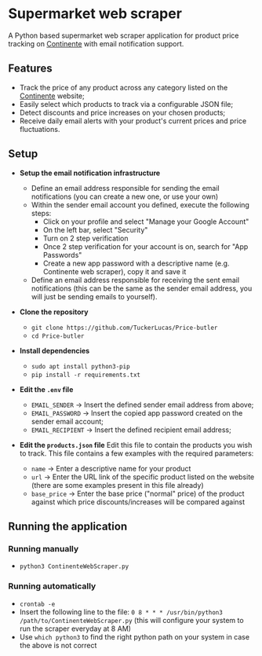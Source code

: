 # Supermarket web scraper

A Python based supermarket web scraper application for product price tracking on [Continente](https://www.continente.pt/) with email notification support.

## Features

* Track the price of any product across any category listed on the [Continente](https://www.continente.pt/) website;
* Easily select which products to track via a configurable JSON file;
* Detect discounts and price increases on your chosen products;
* Receive daily email alerts with your product's current prices and price fluctuations.

## Setup

* **Setup the email notification infrastructure**
  + Define an email address responsible for sending the email notifications (you can create a new one, or use your own)
  + Within the sender email account you defined, execute the following steps:
    * Click on your profile and select "Manage your Google Account"
    * On the left bar, select "Security"
    * Turn on 2 step verification
    * Once 2 step verification for your account is on, search for "App Passwords"
    * Create a new app password with a descriptive name (e.g. Continente web scraper), copy it and save it
  + Define an email address responsible for receiving the sent email notifications (this can be the same as the sender email address, you will just be sending emails to yourself).

* **Clone the repository**
  + ```git clone https://github.com/TuckerLucas/Price-butler```
  + ```cd Price-butler```
 
* **Install dependencies**
  + ```sudo apt install python3-pip```
  + ```pip install -r requirements.txt```

* **Edit the ```.env``` file**
  + ```EMAIL_SENDER``` -> Insert the defined sender email address from above;
  + ```EMAIL_PASSWORD``` -> Insert the copied app password created on the sender email account;
  + ```EMAIL_RECIPIENT``` -> Insert the defined recipient email address;
 
* **Edit the ```products.json``` file**
  Edit this file to contain the products you wish to track. This file contains a few examples with the required parameters:
  * ```name``` -> Enter a descriptive name for your product
  * ```url``` -> Enter the URL link of the specific product listed on the website (there are some examples present in this file already)
  * ```base_price``` -> Enter the base price ("normal" price) of the product against which price discounts/increases will be compared against

## Running the application

  ### Running manually
  + ```python3 ContinenteWebScraper.py```

  ### Running automatically
  + ```crontab -e```
  + Insert the following line to the file: ```0 8 * * * /usr/bin/python3 /path/to/ContinenteWebScraper.py``` (this will configure your system to run the scraper everyday at 8 AM)
  + Use ```which python3``` to find the right python path on your system in case the above is not correct
